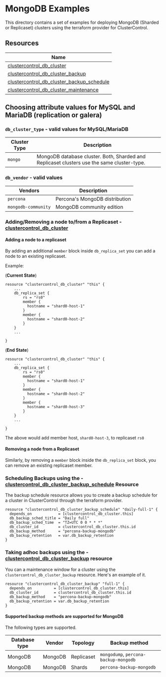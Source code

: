 # MongoDB Examples

This directory contains a set of examples for deploying MongoDB (Sharded or Replicaset)
clusters using the terraform provider for ClusterControl.

## Resources

| Name                                                                                                                                                                     |
|--------------------------------------------------------------------------------------------------------------------------------------------------------------------------|
| [clustercontrol_db_cluster](../../docs/resources/db_cluster.md#clustercontrol_db_cluster-resource)                                                 |
| [clustercontrol_db_cluster_backup](../../docs/resources/db_cluster_backup.md#clustercontrol_db_cluster_backup-resource)                            |                                                                                                                                                                                    |
| [clustercontrol_db_cluster_backup_schedule](../../docs/resources/db_cluster_backup_schedule.md#clustercontrol_db_cluster_backup_schedule-resource) |
| [clustercontrol_db_cluster_maintenance](../../docs/resources/db_cluster_maintenance.md#clustercontrol_db_cluster_maintenance-resource)             |


## Choosing attribute values for MySQL and MariaDB (replication or galera)

### `db_cluster_type` - valid values for MySQL/MariaDB

| Cluster Type | Description                                                                                |
|--------------|--------------------------------------------------------------------------------------------|
| `mongo`      | MongoDB database cluster. Both, Sharded and Replicaset clusters use the same cluster-type. |

### `db_vendor` - valid values

| Vendors             | Description                    |
|---------------------|--------------------------------|
| `percona`           | Percona's MongoDB distribution |
| `mongodb-community` | MongoDB community edition      |


### Adding/Removing a node to/from a Replicaset - [clustercontrol_db_cluster](../../docs/resources/db_cluster.md#clustercontrol_db_cluster-resource)

#### Adding a node to a replicaset

By adding an additional `member` block inside `db_replica_set` you can add a node to an existing replicaset.

Example:

(**Current State**)

```text
resource "clustercontrol_db_cluster" "this" {
    ...
    db_replica_set {
        rs = "rs0"
        member {
          hostname = "shard0-host-1"
        }
        member {
          hostname = "shard0-host-2"
        }
    }
    ...

}
```

(**End State**)

```text
resource "clustercontrol_db_cluster" "this" {
    ...
    db_replica_set {
        rs = "rs0"
        member {
          hostname = "shard0-host-1"
        }
        member {
          hostname = "shard0-host-2"
        }
        member {
          hostname = "shard0-host-3"
        }
    }
    ...

}
```

The above would add member host, `shard0-host-3`, to replicaset `rs0`


#### Removing a node from a Replicaset

Similarly, by removing a `member` block inside the `db_replica_set` block, you can remove an existing replicaset member.

### Scheduling Backups using the - [clustercontrol_db_cluster_backup_schedule](../../docs/resources/db_cluster_backup_schedule.md#clustercontrol_db_cluster_backup_schedule-resource) Resource
The backup schedule resource allows you to create a backup schedule for a cluster in ClusterControl through the
terraform provider.

```hcl
resource "clustercontrol_db_cluster_backup_schedule" "daily-full-1" {
  depends_on            = [clustercontrol_db_cluster.this]
  db_backup_sched_title = "Daily full"
  db_backup_sched_time  = "TZ=UTC 0 0 * * *"
  db_cluster_id         = clustercontrol_db_cluster.this.id
  db_backup_method      = "percona-backup-mongodb"
  db_backup_retention   = var.db_backup_retention
}
```

### Taking adhoc backups using the - [clustercontrol_db_cluster_backup](../../docs/resources/db_cluster_backup.md#clustercontrol_db_cluster_backup-resource) resource
You can a maintenance window for a cluster using the `clustercontrol_db_cluster_backup` resource.
Here's an example of it.

```hcl
resource "clustercontrol_db_cluster_backup" "full-1" {
  depends_on          = [clustercontrol_db_cluster.this]
  db_cluster_id       = clustercontrol_db_cluster.this.id
  db_backup_method    = "percona-backup-mongodb"
  db_backup_retention = var.db_backup_retention
}
```

#### Supported backup methods are supported for MongoDB

The following types are supported.

| Database type | Vendor  | Topology   | Backup method |
|---------------|---------|------------|---------------|
| MongoDB       | MongoDB | Replicaset | `mongodump`, `percona-backup-mongodb` |
| MongoDB       | MongoDB | Shards     | `percona-backup-mongodb` |


